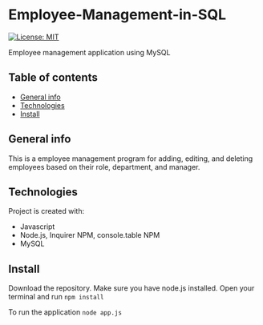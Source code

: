 # Employee-Management-in-SQL
[![License: MIT](https://img.shields.io/badge/License-MIT-yellow.svg)](https://opensource.org/licenses/MIT)


Employee management application using MySQL
## Table of contents
* [General info](#general-info)
* [Technologies](#technologies)
* [Install](#install)

## General info
This is a employee management program for adding, editing, and deleting employees based on their role, department, and manager.  
	
## Technologies
Project is created with:
* Javascript
* Node.js, Inquirer NPM, console.table NPM 
* MySQL

## Install
Download the repository. Make sure you have node.js installed. Open your terminal and run
``` npm install ```

To run the application
``` node app.js ```